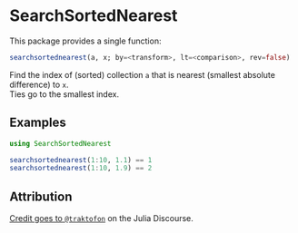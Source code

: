 # SearchSortedNearest


This package provides a single function:

```julia
searchsortednearest(a, x; by=<transform>, lt=<comparison>, rev=false)
```

Find the index of (sorted) collection `a` that is nearest (smallest absolute difference) to `x`.  
Ties go to the smallest index.

## Examples 

```julia
using SearchSortedNearest

searchsortednearest(1:10, 1.1) == 1
searchsortednearest(1:10, 1.9) == 2
```

## Attribution

[Credit goes to `@traktofon`](https://discourse.julialang.org/t/findnearest-function/4143/5) on the Julia Discourse.
